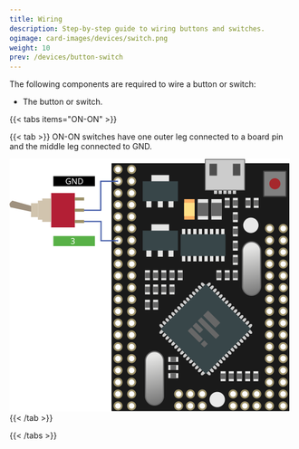 ```yaml
---
title: Wiring
description: Step-by-step guide to wiring buttons and switches.
ogimage: card-images/devices/switch.png
weight: 10
prev: /devices/button-switch
---
```


The following components are required to wire a button or switch:

- The button or switch.

{{< tabs items="ON-ON" >}}

{{< tab >}}
ON-ON switches have one outer leg connected to a board pin and the middle leg connected to GND.

![Wiring diagram showing an on-on switch connected to a board.](on-on.svg)
{{< /tab >}}

{{< /tabs >}}
